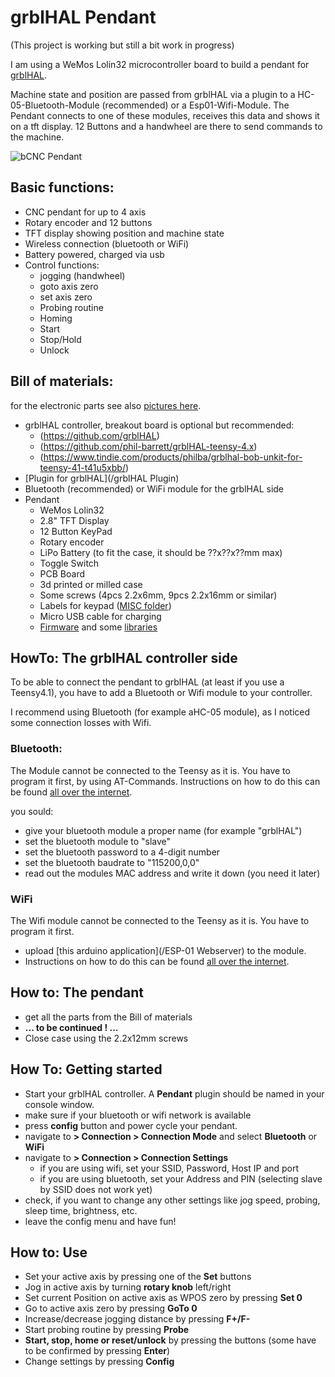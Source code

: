 # grblHAL Pendant

(This project is working but still a bit work in progress)

I am using a WeMos Lolin32 microcontroller board to build a pendant for [grblHAL](https://github.com/grblHAL).

Machine state and position are passed from grblHAL via a plugin to a HC-05-Bluetooth-Module (recommended) or a Esp01-Wifi-Module. The Pendant connects to one of these modules, receives this data and shows it on a tft display. 12 Buttons and a handwheel are there to send commands to the machine.

![bCNC Pendant](/Pictures/bCNC-pendant.jpg)

## Basic functions:

- CNC pendant for up to 4 axis
- Rotary encoder and 12 buttons
- TFT display showing position and machine state
- Wireless connection (bluetooth or WiFi)
- Battery powered, charged via usb
- Control functions:
  - jogging (handwheel)
  - goto axis zero
  - set axis zero
  - Probing routine
  - Homing
  - Start
  - Stop/Hold
  - Unlock

## Bill of materials:

for the electronic parts see also [pictures here](/Pictures/BoM).

- grblHAL controller, breakout board is optional but recommended:
  - (https://github.com/grblHAL)
  - (https://github.com/phil-barrett/grblHAL-teensy-4.x)
  - (https://www.tindie.com/products/philba/grblhal-bob-unkit-for-teensy-41-t41u5xbb/)
- [Plugin for grblHAL](/grblHAL Plugin)
- Bluetooth (recommended) or WiFi module for the grblHAL side
- Pendant
  - WeMos Lolin32
  - 2.8" TFT Display
  - 12 Button KeyPad
  - Rotary encoder
  - LiPo Battery (to fit the case, it should be ??x??x??mm max)
  - Toggle Switch
  - PCB Board
  - 3d printed or milled case
  - Some screws (4pcs 2.2x6mm, 9pcs 2.2x16mm or similar)
  - Labels for keypad ([MISC folder](/MISC))
  - Micro USB cable for charging
  - [Firmware](/src) and some [libraries](/lib)


## HowTo: The grblHAL controller side

To be able to connect the pendant to grblHAL (at least if you use a Teensy4.1), you have to add a Bluetooth or Wifi module to your controller.

I recommend using Bluetooth (for example aHC-05 module), as I noticed some connection losses with Wifi.

### Bluetooth:
The Module cannot be connected to the Teensy as it is. You have to program it first, by using AT-Commands. Instructions on how to do this can be found [all over the internet](https://www.google.com/search?q=how+to+program+a+hc+05+bluetooth+module+using+at+commands).

you sould:
- give your bluetooth module a proper name (for example "grblHAL")
- set the bluetooth module to "slave"
- set the bluetooth password to a 4-digit number
- set the bluetooth baudrate to "115200,0,0"
- read out the modules MAC address and write it down (you need it later)

### WiFi
The Wifi module cannot be connected to the Teensy as it is. You have to program it first.

- upload [this arduino application](/ESP-01 Webserver) to the module.
- Instructions on how to do this can be found [all over the internet](https://www.google.com/search?q=how+to+upload+a+arduino+sketch).

## How to: The pendant

- get all the parts from the Bill of materials
- **... to be continued ! ...**
- Close case using the 2.2x12mm screws

## How To: Getting started

- Start your grblHAL controller. A **Pendant** plugin should be named in your console window.
- make sure if your bluetooth or wifi network is available
- press **config** button and power cycle your pendant.
- navigate to **> Connection > Connection Mode** and select **Bluetooth** or **WiFi**
- navigate to **> Connection > Connection Settings**
    - if you are using wifi, set your SSID, Password, Host IP and port
    - if you are using bluetooth, set your Address and PIN (selecting slave by SSID does not work yet)
- check, if you want to change any other settings like jog speed, probing, sleep time, brightness, etc.
- leave the config menu and have fun!


## How to: Use

- Set your active axis by pressing one of the **Set** buttons
- Jog in active axis by turning **rotary knob** left/right
- Set current Position on active axis as WPOS zero by pressing **Set 0**
- Go to active axis zero by pressing **GoTo 0**
- Increase/decrease jogging distance by pressing **F+/F-**
- Start probing routine by pressing **Probe**
- **Start, stop, home or reset/unlock** by pressing the buttons (some have to be confirmed by pressing **Enter**)
- Change settings by pressing **Config**
